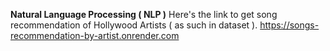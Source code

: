 **Natural Language Processing ( NLP )**
Here's the link to get song recommendation of Hollywood Artists ( as such in dataset ).
https://songs-recommendation-by-artist.onrender.com

